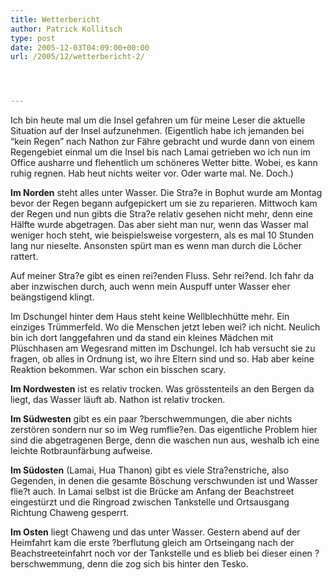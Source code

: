 ```yaml
---
title: Wetterbericht
author: Patrick Kollitsch
type: post
date: 2005-12-03T04:09:00+00:00
url: /2005/12/wetterbericht-2/




---
```

Ich bin heute mal um die Insel gefahren um für meine Leser die aktuelle Situation auf der Insel aufzunehmen. (Eigentlich habe ich jemanden bei &#8220;kein Regen&#8221; nach Nathon zur Fähre gebracht und wurde dann von einem Regengebiet einmal um die Insel bis nach Lamai getrieben wo ich nun im Office ausharre und flehentlich um schöneres Wetter bitte. Wobei, es kann ruhig regnen. Hab heut nichts weiter vor. Oder warte mal. Ne. Doch.)

**Im Norden** steht alles unter Wasser. Die Stra?e in Bophut wurde am Montag bevor der Regen begann aufgepickert um sie zu reparieren. Mittwoch kam der Regen und nun gibts die Stra?e relativ gesehen nicht mehr, denn eine Hälfte wurde abgetragen. Das aber sieht man nur, wenn das Wasser mal weniger hoch steht, wie beispielsweise vorgestern, als es mal 10 Stunden lang nur nieselte. Ansonsten spürt man es wenn man durch die Löcher rattert.

Auf meiner Stra?e gibt es einen rei?enden Fluss. Sehr rei?end. Ich fahr da aber inzwischen durch, auch wenn mein Auspuff unter Wasser eher beängstigend klingt.

Im Dschungel hinter dem Haus steht keine Wellblechhütte mehr. Ein einziges Trümmerfeld. Wo die Menschen jetzt leben wei? ich nicht. Neulich bin ich dort langgefahren und da stand ein kleines Mädchen mit Plüschhasen am Wegesrand mitten im Dschungel. Ich hab versucht sie zu fragen, ob alles in Ordnung ist, wo ihre Eltern sind und so. Hab aber keine Reaktion bekommen. War schon ein bisschen scary.

**Im Nordwesten** ist es relativ trocken. Was grösstenteils an den Bergen da liegt, das Wasser läuft ab. Nathon ist relativ trocken.

**Im Südwesten** gibt es ein paar ?berschwemmungen, die aber nichts zerstören sondern nur so im Weg rumflie?en. Das eigentliche Problem hier sind die abgetragenen Berge, denn die waschen nun aus, weshalb ich eine leichte Rotbraunfärbung aufweise.

**Im Südosten** (Lamai, Hua Thanon) gibt es viele Stra?enstriche, also Gegenden, in denen die gesamte Böschung verschwunden ist und Wasser flie?t auch. In Lamai selbst ist die Brücke am Anfang der Beachstreet eingestürzt und die Ringroad zwischen Tankstelle und Ortsausgang Richtung Chaweng gesperrt. 

**Im Osten** liegt Chaweng und das unter Wasser. Gestern abend auf der Heimfahrt kam die erste ?berflutung gleich am Ortseingang nach der Beachstreeteinfahrt noch vor der Tankstelle und es blieb bei dieser einen ?berschwemmung, denn die zog sich bis hinter den Tesko.